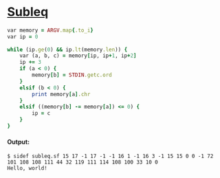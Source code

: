 [1]: http://rosettacode.org/wiki/Subleq

# [Subleq][1]

```ruby
var memory = ARGV.map{.to_i}
var ip = 0
 
while (ip.ge(0) && ip.lt(memory.len)) {
    var (a, b, c) = memory[ip, ip+1, ip+2]
    ip += 3
    if (a < 0) {
        memory[b] = STDIN.getc.ord
    }
    elsif (b < 0) {
        print memory[a].chr
    }
    elsif ((memory[b] -= memory[a]) <= 0) {
        ip = c
    }
}
```

#### Output:
```
$ sidef subleq.sf 15 17 -1 17 -1 -1 16 1 -1 16 3 -1 15 15 0 0 -1 72 101 108 108 111 44 32 119 111 114 108 100 33 10 0
Hello, world!
```
